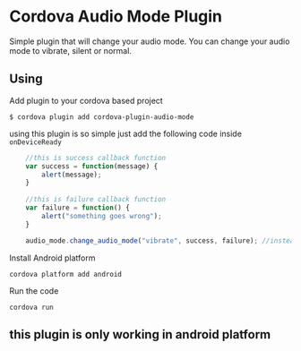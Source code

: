 # Cordova Audio Mode Plugin

Simple plugin that will change your audio mode. You can change your audio mode to vibrate, silent or normal. 

## Using
Add plugin to your cordova based project

    $ cordova plugin add cordova-plugin-audio-mode


using this plugin is so simple just add the following code inside `onDeviceReady`

```js
    //this is success callback function
    var success = function(message) {
        alert(message);  
    }
    
    //this is failure callback function
    var failure = function() {
        alert("something goes wrong");
    }

    audio_mode.change_audio_mode("vibrate", success, failure); //instead of 'vibrate' other values can 'normal' or 'silent'
```

Install Android platform

    cordova platform add android
    
Run the code

    cordova run 

## this plugin is only working in android platform
